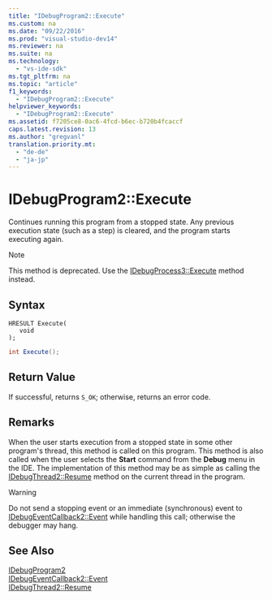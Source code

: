 ```yaml
---
title: "IDebugProgram2::Execute"
ms.custom: na
ms.date: "09/22/2016"
ms.prod: "visual-studio-dev14"
ms.reviewer: na
ms.suite: na
ms.technology: 
  - "vs-ide-sdk"
ms.tgt_pltfrm: na
ms.topic: "article"
f1_keywords: 
  - "IDebugProgram2::Execute"
helpviewer_keywords: 
  - "IDebugProgram2::Execute"
ms.assetid: f7205ce8-0ac6-4fcd-b6ec-b720b4fcaccf
caps.latest.revision: 13
ms.author: "gregvanl"
translation.priority.mt: 
  - "de-de"
  - "ja-jp"
---
```

# IDebugProgram2::Execute
Continues running this program from a stopped state. Any previous execution state (such as a step) is cleared, and the program starts executing again.  
  
> [!NOTE]
>  This method is deprecated. Use the [IDebugProcess3::Execute](../vs140/idebugprocess3--execute.md) method instead.  
  
## Syntax  
  
```cpp#  
HRESULT Execute(  
   void  
);  
```  
  
```c#  
int Execute();  
```  
  
## Return Value  
 If successful, returns `S_OK`; otherwise, returns an error code.  
  
## Remarks  
 When the user starts execution from a stopped state in some other program's thread, this method is called on this program. This method is also called when the user selects the **Start** command from the **Debug** menu in the IDE. The implementation of this method may be as simple as calling the [IDebugThread2::Resume](../vs140/idebugthread2--resume.md) method on the current thread in the program.  
  
> [!WARNING]
>  Do not send a stopping event or an immediate (synchronous) event to [IDebugEventCallback2::Event](../vs140/idebugeventcallback2--event.md) while handling this call; otherwise the debugger may hang.  
  
## See Also  
 [IDebugProgram2](../vs140/idebugprogram2.md)   
 [IDebugEventCallback2::Event](../vs140/idebugeventcallback2--event.md)   
 [IDebugThread2::Resume](../vs140/idebugthread2--resume.md)